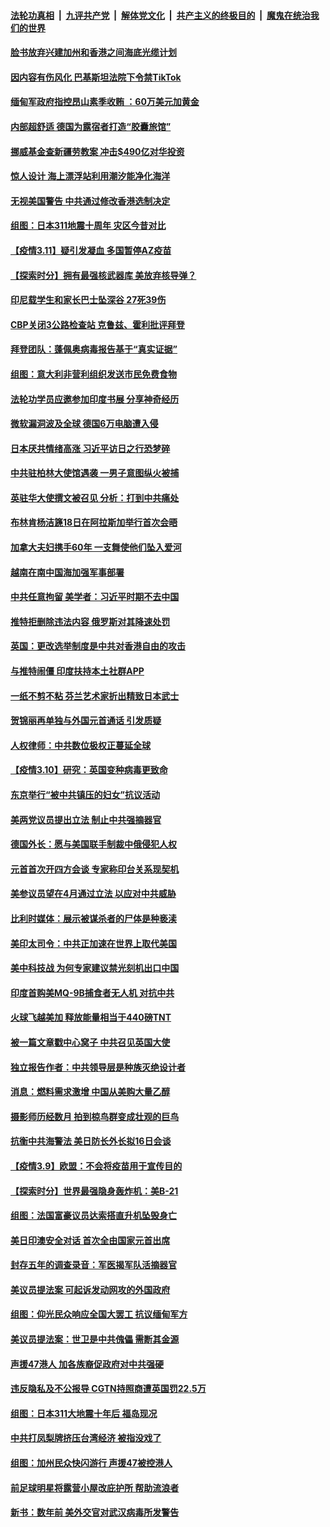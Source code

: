 ####  [法轮功真相](../../../../basic/blob/master/README.md?t=03120101) &nbsp;|&nbsp; [九评共产党](../../../../9ping.md/blob/master/README.md?t=03120101) &nbsp;|&nbsp; [解体党文化](../../../../jtdwh.md/blob/master/README.md?t=03120101)  &nbsp;|&nbsp; [共产主义的终极目的](../../../../gczydzjmd.md/blob/master/README.md?t=03120101) &nbsp;|&nbsp; [魔鬼在统治我们的世界](../../../../mgztzwmdsj.md/blob/master/README.md?t=03120101) 

#### [脸书放弃兴建加州和香港之间海底光缆计划](../pages/nsc418/n12804775.md?t=03120101) 

#### [因内容有伤风化 巴基斯坦法院下令禁TikTok](../pages/nsc418/n12804894.md?t=03120101) 

#### [缅甸军政府指控昂山素季收贿 ：60万美元加黄金](../pages/nsc418/n12804538.md?t=03120101) 

#### [内部超舒适 德国为露宿者打造“胶囊旅馆”](../pages/nsc418/n12803989.md?t=03120101) 

#### [挪威基金查新疆劳教案 冲击$490亿对华投资](../pages/nsc418/n12804448.md?t=03120101) 

#### [惊人设计 海上漂浮站利用潮汐能净化海洋](../pages/nsc418/n12803345.md?t=03120101) 

#### [无视美国警告 中共通过修改香港选制决定](../pages/nsc418/n12804284.md?t=03120101) 

#### [组图：日本311地震十周年 灾区今昔对比](../pages/nsc418/n12804343.md?t=03120101) 

#### [【疫情3.11】疑引发凝血 多国暂停AZ疫苗](../pages/nsc418/n12804215.md?t=03120101) 

#### [【探索时分】拥有最强核武器库 美放弃核导弹？](../pages/nsc418/n12803195.md?t=03120101) 

#### [印尼载学生和家长巴士坠深谷 27死39伤](../pages/nsc418/n12804142.md?t=03120101) 

#### [CBP关闭3公路检查站 克鲁兹、霍利批评拜登](../pages/nsc418/n12803885.md?t=03120101) 

#### [拜登团队：蓬佩奥病毒报告基于“真实证据”](../pages/nsc418/n12803557.md?t=03120101) 

#### [组图：意大利非营利组织发送市民免费食物](../pages/nsc418/n12801768.md?t=03120101) 

#### [法轮功学员应邀参加印度书展 分享神奇经历](../pages/nsc418/n12802626.md?t=03120101) 

#### [微软漏洞波及全球 德国6万电脑遭入侵](../pages/nsc418/n12802762.md?t=03120101) 

#### [日本厌共情绪高涨 习近平访日之行恐梦碎](../pages/nsc418/n12802889.md?t=03120101) 

#### [中共驻柏林大使馆遇袭 一男子意图纵火被捕](../pages/nsc418/n12802816.md?t=03120101) 

#### [英驻华大使撰文被召见 分析：打到中共痛处](../pages/nsc418/n12802723.md?t=03120101) 

#### [布林肯杨洁篪18日在阿拉斯加举行首次会晤](../pages/nsc418/n12802743.md?t=03120101) 

#### [加拿大夫妇携手60年 一支舞使他们坠入爱河](../pages/nsc418/n12802102.md?t=03120101) 

#### [越南在南中国海加强军事部署](../pages/nsc418/n12802558.md?t=03120101) 

#### [中共任意拘留 美学者：习近平时期不去中国](../pages/nsc418/n12802612.md?t=03120101) 

#### [推特拒删除违法内容 俄罗斯对其降速处罚](../pages/nsc418/n12802550.md?t=03120101) 

#### [英国：更改选举制度是中共对香港自由的攻击](../pages/nsc418/n12802565.md?t=03120101) 

#### [与推特闹僵 印度扶持本土社群APP](../pages/nsc418/n12799663.md?t=03120101) 

#### [一纸不剪不粘 芬兰艺术家折出精致日本武士](../pages/nsc418/n12801644.md?t=03120101) 

#### [贺锦丽再单独与外国元首通话 引发质疑](../pages/nsc418/n12802312.md?t=03120101) 

#### [人权律师：中共数位极权正蔓延全球](../pages/nsc418/n12802287.md?t=03120101) 

#### [【疫情3.10】研究：英国变种病毒更致命](../pages/nsc418/n12801652.md?t=03120101) 

#### [东京举行“被中共镇压的妇女”抗议活动](../pages/nsc418/n12801898.md?t=03120101) 

#### [美两党议员提出立法 制止中共强摘器官](../pages/nsc418/n12801600.md?t=03120101) 

#### [德国外长：愿与美国联手制裁中俄侵犯人权](../pages/nsc418/n12801196.md?t=03120101) 

#### [元首首次开四方会谈 专家称印台关系现契机](../pages/nsc418/n12800980.md?t=03120101) 

#### [美参议员望在4月通过立法 以应对中共威胁](../pages/nsc418/n12800898.md?t=03120101) 

#### [比利时媒体：展示被谋杀者的尸体是种亵渎](../pages/nsc418/n12800642.md?t=03120101) 

#### [美印太司令：中共正加速在世界上取代美国](../pages/nsc418/n12800830.md?t=03120101) 

#### [美中科技战 为何专家建议禁光刻机出口中国](../pages/nsc418/n12798176.md?t=03120101) 

#### [印度首购美MQ-9B捕食者无人机 对抗中共](../pages/nsc418/n12800282.md?t=03120101) 

#### [火球飞越美加 释放能量相当于440磅TNT](../pages/nsc418/n12800180.md?t=03120101) 

#### [被一篇文章戳中心窝子 中共召见英国大使](../pages/nsc418/n12800236.md?t=03120101) 

#### [独立报告作者：中共领导层是种族灭绝设计者](../pages/nsc418/n12800129.md?t=03120101) 

#### [消息：燃料需求激增 中国从美购大量乙醇](../pages/nsc418/n12800063.md?t=03120101) 

#### [摄影师历经数月 拍到椋鸟群变成壮观的巨鸟](../pages/nsc418/n12798617.md?t=03120101) 

#### [抗衡中共海警法 美日防长外长拟16日会谈](../pages/nsc418/n12799692.md?t=03120101) 

#### [【疫情3.9】欧盟：不会将疫苗用于宣传目的](../pages/nsc418/n12799381.md?t=03120101) 

#### [【探索时分】世界最强隐身轰炸机：美B-21](../pages/nsc418/n12798483.md?t=03120101) 

#### [组图：法国富豪议员达索搭直升机坠毁身亡](../pages/nsc418/n12799318.md?t=03120101) 

#### [美日印澳安全对话 首次全由国家元首出席](../pages/nsc418/n12799183.md?t=03120101) 

#### [封存五年的调查录音：军医揭军队活摘器官](../pages/nsc418/n12798692.md?t=03120101) 

#### [美议员提法案 可起诉发动网攻的外国政府](../pages/nsc418/n12799094.md?t=03120101) 

#### [组图：仰光民众响应全国大罢工 抗议缅甸军方](../pages/nsc418/n12798491.md?t=03120101) 

#### [美议员提法案：世卫是中共傀儡 需断其金源](../pages/nsc418/n12797935.md?t=03120101) 

#### [声援47港人 加各族裔促政府对中共强硬](../pages/nsc418/n12798152.md?t=03120101) 

#### [违反隐私及不公报导 CGTN持照商遭英国罚22.5万](../pages/nsc418/n12798027.md?t=03120101) 

#### [组图：日本311大地震十年后 福岛现况](../pages/nsc418/n12796796.md?t=03120101) 

#### [中共打凤梨牌挤压台湾经济 被指没戏了](../pages/nsc418/n12797767.md?t=03120101) 

#### [组图：加州民众快闪游行 声援47被控港人](../pages/nsc418/n12796330.md?t=03120101) 

#### [前足球明星将露营小屋改庇护所 帮助流浪者](../pages/nsc418/n12797482.md?t=03120101) 

#### [新书：数年前 美外交官对武汉病毒所发警告](../pages/nsc418/n12797705.md?t=03120101) 

